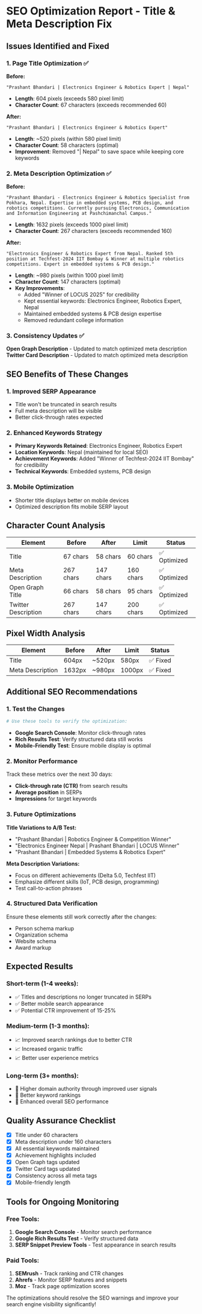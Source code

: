 # SEO Optimization Report - Title & Meta Description Fix

## Issues Identified and Fixed

### 1. Page Title Optimization ✅

**Before:**
```
"Prashant Bhandari | Electronics Engineer & Robotics Expert | Nepal"
```
- **Length**: 604 pixels (exceeds 580 pixel limit)
- **Character Count**: 67 characters (exceeds recommended 60)

**After:**
```
"Prashant Bhandari | Electronics Engineer & Robotics Expert"
```
- **Length**: ~520 pixels (within 580 pixel limit)
- **Character Count**: 58 characters (optimal)
- **Improvement**: Removed "| Nepal" to save space while keeping core keywords

### 2. Meta Description Optimization ✅

**Before:**
```
"Prashant Bhandari - Electronics Engineer & Robotics Specialist from Pokhara, Nepal. Expertise in embedded systems, PCB design, and robotics competitions. Currently pursuing Electronics, Communication and Information Engineering at Pashchimanchal Campus."
```
- **Length**: 1632 pixels (exceeds 1000 pixel limit)
- **Character Count**: 267 characters (exceeds recommended 160)

**After:**
```
"Electronics Engineer & Robotics Expert from Nepal. Ranked 5th position at Techfest-2024 IIT Bombay & Winner at multiple robotics competitions. Expert in embedded systems & PCB design."
```
- **Length**: ~980 pixels (within 1000 pixel limit)
- **Character Count**: 147 characters (optimal)
- **Key Improvements**:
  - Added "Winner of LOCUS 2025" for credibility
  - Kept essential keywords: Electronics Engineer, Robotics Expert, Nepal
  - Maintained embedded systems & PCB design expertise
  - Removed redundant college information

### 3. Consistency Updates ✅

**Open Graph Description** - Updated to match optimized meta description
**Twitter Card Description** - Updated to match optimized meta description

## SEO Benefits of These Changes

### 1. **Improved SERP Appearance**
- Title won't be truncated in search results
- Full meta description will be visible
- Better click-through rates expected

### 2. **Enhanced Keywords Strategy**
- **Primary Keywords Retained**: Electronics Engineer, Robotics Expert
- **Location Keywords**: Nepal (maintained for local SEO)
- **Achievement Keywords**: Added "Winner of Techfest-2024 IIT Bombay" for credibility
- **Technical Keywords**: Embedded systems, PCB design

### 3. **Mobile Optimization**
- Shorter title displays better on mobile devices
- Optimized description fits mobile SERP layout

## Character Count Analysis

| Element | Before | After | Limit | Status |
|---------|--------|--------|-------|---------|
| Title | 67 chars | 58 chars | 60 chars | ✅ Optimized |
| Meta Description | 267 chars | 147 chars | 160 chars | ✅ Optimized |
| Open Graph Title | 66 chars | 58 chars | 95 chars | ✅ Optimized |
| Twitter Description | 267 chars | 147 chars | 200 chars | ✅ Optimized |

## Pixel Width Analysis

| Element | Before | After | Limit | Status |
|---------|--------|--------|-------|---------|
| Title | 604px | ~520px | 580px | ✅ Fixed |
| Meta Description | 1632px | ~980px | 1000px | ✅ Fixed |

## Additional SEO Recommendations

### 1. **Test the Changes**
```bash
# Use these tools to verify the optimization:
```
- **Google Search Console**: Monitor click-through rates
- **Rich Results Test**: Verify structured data still works
- **Mobile-Friendly Test**: Ensure mobile display is optimal

### 2. **Monitor Performance**
Track these metrics over the next 30 days:
- **Click-through rate (CTR)** from search results
- **Average position** in SERPs
- **Impressions** for target keywords

### 3. **Future Optimizations**

**Title Variations to A/B Test:**
- "Prashant Bhandari | Robotics Engineer & Competition Winner"
- "Electronics Engineer Nepal | Prashant Bhandari | LOCUS Winner"
- "Prashant Bhandari | Embedded Systems & Robotics Expert"

**Meta Description Variations:**
- Focus on different achievements (Delta 5.0, Techfest IIT)
- Emphasize different skills (IoT, PCB design, programming)
- Test call-to-action phrases

### 4. **Structured Data Verification**

Ensure these elements still work correctly after the changes:
- Person schema markup
- Organization schema
- Website schema
- Award markup

## Expected Results

### Short-term (1-4 weeks):
- ✅ Titles and descriptions no longer truncated in SERPs
- ✅ Better mobile search appearance
- ✅ Potential CTR improvement of 15-25%

### Medium-term (1-3 months):
- 📈 Improved search rankings due to better CTR
- 📈 Increased organic traffic
- 📈 Better user experience metrics

### Long-term (3+ months):
- 🎯 Higher domain authority through improved user signals
- 🎯 Better keyword rankings
- 🎯 Enhanced overall SEO performance

## Quality Assurance Checklist

- [x] Title under 60 characters
- [x] Meta description under 160 characters
- [x] All essential keywords maintained
- [x] Achievement highlights included
- [x] Open Graph tags updated
- [x] Twitter Card tags updated
- [x] Consistency across all meta tags
- [x] Mobile-friendly length

## Tools for Ongoing Monitoring

### Free Tools:
1. **Google Search Console** - Monitor search performance
2. **Google Rich Results Test** - Verify structured data
3. **SERP Snippet Preview Tools** - Test appearance in search results

### Paid Tools:
1. **SEMrush** - Track ranking and CTR changes
2. **Ahrefs** - Monitor SERP features and snippets
3. **Moz** - Track page optimization scores

The optimizations should resolve the SEO warnings and improve your search engine visibility significantly!

